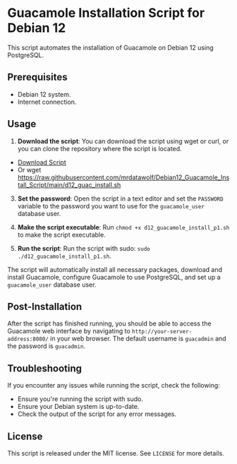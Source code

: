 # Guacamole Installation Script for Debian 12

This script automates the installation of Guacamole on Debian 12 using PostgreSQL.

## Prerequisites

- Debian 12 system.
- Internet connection.

## Usage

1. **Download the script**: You can download the script using wget or curl, or you can clone the repository where the script is located.
  - [Download Script](https://raw.githubusercontent.com/mrdatawolf/Debian12_Guacamole_Install_Script/main/d12_guac_install.sh)
  - Or wget https://raw.githubusercontent.com/mrdatawolf/Debian12_Guacamole_Install_Script/main/d12_guac_install.sh
3. **Set the password**: Open the script in a text editor and set the `PASSWORD` variable to the password you want to use for the `guacamole_user` database user.

4. **Make the script executable**: Run `chmod +x d12_guacamole_install_p1.sh` to make the script executable.

5. **Run the script**: Run the script with sudo: `sudo ./d12_guacamole_install_p1.sh`.

The script will automatically install all necessary packages, download and install Guacamole, configure Guacamole to use PostgreSQL, and set up a `guacamole_user` database user.

## Post-Installation

After the script has finished running, you should be able to access the Guacamole web interface by navigating to `http://your-server-address:8080/` in your web browser. The default username is `guacadmin` and the password is `guacadmin`.

## Troubleshooting

If you encounter any issues while running the script, check the following:

- Ensure you're running the script with sudo.
- Ensure your Debian system is up-to-date.
- Check the output of the script for any error messages.

## License

This script is released under the MIT license. See `LICENSE` for more details.
